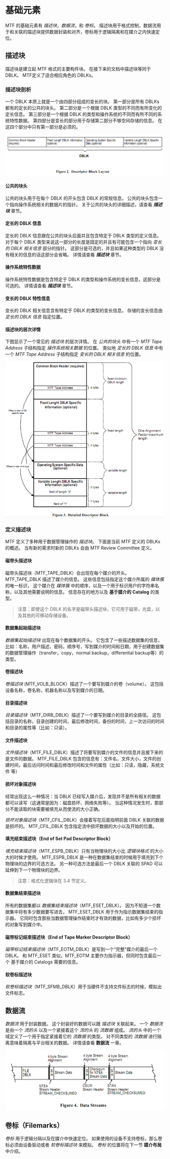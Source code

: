 # 基础元素

MTF 的基础元素有 _描述块_，_数据流_，和 _卷标_。
描述块用于格式控制，数据流用于和关联的描述块提供数据封装和对齐，卷标用于逻辑隔离和在媒介之内快速定位。

## 描述块

描述块是建立起 MTF 格式的主要构件块。
在接下来的文档中描述块等同于 DBLK。
MTF定义了适合相应角色的 DBLKs。

### 描述块剖析

一个 DBLK 本质上就是一个由四部分组成的变长的块。
第一部分是所有 DBLKs 都有的定长的公共的块头。
第二部分是一个根据 DBLK 类型的不同而有所变化的定长信息。
第三部分是一个根据 DBLK 的类型和操作系统的不同而有所不同的系统特性数据。
第四部分是变长的部分用于存储第二部分不够空间存储的信息。
在这四个部分中只有第一部分是必须的。

![](images/dblk.png)

#### 公共的块头

公共的块头用于在每个 DBLK 的开头包含 DBLK 的常规信息。
公共的块头包含一个指向操作系统相关的数据片的指针。
关于公共的块头的详细描述，请查看 ***描述块*** 章节。

#### 定长的 DBLK 信息

定长的 DBLK 信息跟在公共的块头后面并且包含特定于 DBLK 类型的定义信息。
对于每个 DBLK 类型来说这一部分的长度是固定的并且有可能包含一个指向   _变长的 DBLK 相关信息_ 部分的指针。
这部分是可选的，并且如果这种类型的 DBLK 没有相关的信息的话这部分会省略。
详情请查看 ***描述块*** 章节。

#### 操作系统特性数据

操作系统特性数据是包含特定于 DBLK 的类型和操作系统的变长信息，这部分是可选的。
详情请查看 ***描述块*** 章节。

#### 变长的 DBLK 特性信息

变长的 DBLK 相关信息含有特定于 DBLK 的类型的变长信息。
存储的变长信息由 _定长的 DBLK 信息_ 指定位置。

#### 描述块的层次详情

下图显示了一个常见的 _描述块_ 的层次详情。
在 _公共的块头_ 中有一个 _MTF Tape Address_ 子结构指定 _操作系统相关数据_ 的位置。
类似地 _定长的 DBLK 信息_ 中有一个 _MTF Tape Address_ 子结构指定  _变长的 DBLK 相关信息_ 的位置。

![](images/descriptor_blk.png)

### 定义描述块

MTF 定义了多种用于数据管理操作的 _描述块_。
下面是当前 MTF 定义的 DBLKs 的概述。
当有新的需求时新的 DBLKs 会由 MTF Review Committee 定义。

#### 磁带头描述块

磁带头描述块（MTF_TAPE_DBLK）会出现在每个媒介的开头。
MTF\_TAPE\_DBLK 描述了媒介的信息。
这些信息包括指定这个媒介所属的 _媒体簇_ 的唯一标识，
这个媒介在 _媒体簇_ 中的顺序，以及一个用于标识用户的字符串名称，以及其他需要说明的信息。
信息存在的地方以及 **基于媒介的 Catalog** 的类型。

> 注意：即使这个 DBLK 的名字是磁带头描述块，它可用于磁带，光盘，以及其他的可移动存储设备。

#### 数据集起始描述块

_数据集起始描述块_ 出现在每个数据集的开头。
它包含了一些描述数据集的信息，比如：名称，用户描述，密码，顺序号，写到媒介的时间和日期，用于创建数据集的数据管理操作（transfer，copy，normal backup，differential backup等）的类型。

#### 卷描述块

_卷描述块_ (MTF\_VOLB\_BLOCK）描述了一个要写到媒介的卷（volume）。
这包括设备名称，卷名称，机器名称以及写到媒介的日期。

#### 目录描述块

_目录描述块_（MTF\_DIRB\_DBLK）描述了一个要写到媒介的目录的全路径。
这包括目录的名称，目录创建的时间，最后修改时间，备份的时间，上一次访问的时间和目录的属性等（比如：只读）。

#### 文件描述块

_文件描述块_（MTF\_FILE\_DBLK）描述了将要写到媒介的文件的信息并且接下来的是文件的数据。
MTF\_FILE\_DBLK 包含的信息有：文件名，文件大小，文件的创建时间，最后访问时间和最后修改时间和文件的属性（比如：只读，隐藏，系统文件 等）

#### 损坏对象描述块

经常出现这么一种情况：当 DBLK 已经写入媒介后，发现并不是所有相关的数据都可以读写（这通常是因为：磁盘损坏、网络失败等）。
当这种情况发生时，那部分不能读取的块需要被填充从而使流的大小正确。

_损坏对象描述块_（MTF\_CFIL\_DBLK）会接着写在后面指明前面 DBLK 关联的数据是损坏的。
MTF\_CFIL\_DBLK 包含指定流中损坏数据的大小以及开始的位置。

#### 填充结束描述块（End of Set Pad Descriptor Block）

_填充结束描述块_（MTF\_ESPB\_DBLK）只有当物理块的大小比 _逻辑块格式_ 的大小大的时候才使用。
MTF\_ESPB\_DBLK 是一种在数据集结束的时候用于填充到下个物理块的边界的可选方法。
另一种可选方法是最后一个 DBLK 关联的 SPAD 可以延伸到下一个物理块的边界。

> 注意：格式化逻辑块在 3.4 节定义。

#### 数据集结束描述块

所有的数据集都以 _数据集结束描述块_（MTF\_ESET\_DBLK）。
因为不知道一个数据集中将有多少数据要写进去， MTF\_ESET\_DBLK 用于作为指示数据集结束的指示器。
它同时包含那些当数据管理操作结束时才有效的数据，比如有多少个损坏的对象写到媒介中。

#### 磁带标记结束描述块（End of Tape Marker Descriptor Block）

_磁带标记结束描述块_（MTF\_EOTM\_DBLK）是写到一个“完整”媒介的最后一个  DBLK。
和 MTF\_ESET 类似，MTF\_EOTM 主要作为指示器，但同时包含最后一个 基于媒介的 Catalogs 需要的信息。

#### 软卷标描述块

_软卷标描述块_（MTF\_SFMB\_DBLK）用于当硬件不支持文件标志的时候，模拟出文件标志。

## 数据流

_数据流_ 用于封装数据。
这个封装好的数据可以跟 _描述块_ 关联起来。
一个 _数据流_ 是由一个 _流的头_ 以及一个紧接着这个 _流的头_ 的 _流数据_ 组成。
_流的头_ 中的一个域定义了一个用于指定紧接着它的 _流数据_ 的类型。
对不同类型的 _流数据_ 进行隔离意味着隔离与平台相关的数据。
详情请查看 **数据流** 一章。

![](images/data_streams.png)

## 卷标（Filemarks）

_卷标_ 用于逻辑分隔以及在媒介中快速定位。
如果使用的设备不支持卷标，那么卷标必须由设备驱动或者 _软卷标描述块_ 来模拟。
_卷标_ 的位置将在下一节 **媒介布局** 中介绍。
